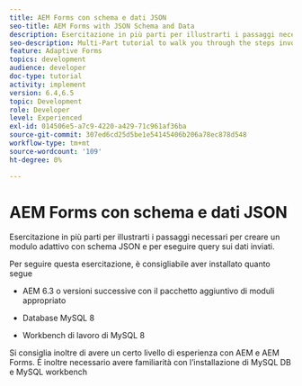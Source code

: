```yaml
---
title: AEM Forms con schema e dati JSON
seo-title: AEM Forms with JSON Schema and Data
description: Esercitazione in più parti per illustrarti i passaggi necessari per creare un modulo adattivo con schema JSON e per eseguire query sui dati inviati.
seo-description: Multi-Part tutorial to walk you through the steps involved in creating Adaptive Form with JSON schema and querying the submitted data.
feature: Adaptive Forms
topics: development
audience: developer
doc-type: tutorial
activity: implement
version: 6.4,6.5
topic: Development
role: Developer
level: Experienced
exl-id: 014506e5-a7c9-4220-a429-71c961af36ba
source-git-commit: 307ed6cd25d5be1e54145406b206a78ec878d548
workflow-type: tm+mt
source-wordcount: '109'
ht-degree: 0%

---
```


# AEM Forms con schema e dati JSON

Esercitazione in più parti per illustrarti i passaggi necessari per creare un modulo adattivo con schema JSON e per eseguire query sui dati inviati.

Per seguire questa esercitazione, è consigliabile aver installato quanto segue

* AEM 6.3 o versioni successive con il pacchetto aggiuntivo di moduli appropriato

* Database MySQL 8

* Workbench di lavoro di MySQL 8

Si consiglia inoltre di avere un certo livello di esperienza con AEM e AEM Forms. È inoltre necessario avere familiarità con l’installazione di MySQL DB e MySQL workbench

